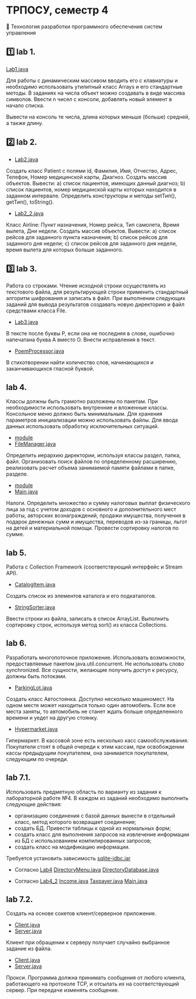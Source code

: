 # ТРПОСУ, семестр 4  

🔑 Технология разработки программного обеспечения систем управления

## 1️⃣ lab 1.

[Lab1.java](Lab1/Lab1.java)

Для работы с динамическим массивом вводить его с клавиатуры и необходимо использовать утилитный класс Arrays и его стандартные методы. В заданиях на числа объект можно создавать в виде массива символов. Ввести n чисел с консоли, добавлять новый элемент в начало списка.

Вывести на консоль те числа, длина которых меньше (больше) средней, а также длину.

## 2️⃣ lab 2.

- [Lab2.java](Lab2/Lab2.java)

Создать класс Patient с полями id, Фамилия, Имя, Отчество, Адрес, Телефон, Номер медицинской карты, Диагноз. Создать массив объектов. Вывести: a) список пациентов, имеющих данный диагноз; b) список пациентов, номер медицинской карты которых находится в заданном интервале. Определить конструкторы и методы setТип(), getТип(), toString().

- [Lab2_2.java](Lab2_2/Lab2_2.java)

Класс Airline: Пункт назначения, Номер рейса, Тип самолета, Время вылета, Дни недели. Создать массив объектов. Вывести: a) список рейсов для заданного пункта назначения; b) список рейсов для заданного дня недели; c) список рейсов для заданного дня недели, время вылета для которых больше заданного.

## 3️⃣ lab 3.

Работа со строками. Чтение исходной строки осуществлять из текстового файла, для результирующей строки применить стандартный алгоритм шифрования и записать в файл. При выполнении следующих заданий для вывода результатов создавать новую директорию и файл средствами класса File.

- [Lab3.java](Lab3/Lab3.java)

В тексте после буквы Р, если она не последняя в слове, ошибочно напечатана буква А вместо О. Внести исправления в текст.

- [PoemProcessor.java](Lab3_2/PoemProcessor.java)

В стихотворении найти количество слов, начинающихся и заканчивающихся гласной буквой. 

## lab 4.

Классы должны быть грамотно разложены по пакетам. При необходимости использовать внутренние и вложенные классы. Консольное меню должно быть минимальным. Для хранения параметров инициализации можно использовать файлы. Для ввода данных использовать обработку исключительных ситуаций.

- [module](Lab4/)
- [FileManager.java](Lab4/FileManager.java)

Определить иерархию директории, используя классы раздел, папка, файл. Организовать поиск файлов по определенному расширению, реализовать расчет объема занимаемой памяти файлами в папке, разделе.

- [module](Lab4_2/)
- [Main.java](Lab4_2/Main.java)

Налоги. Определить множество и сумму налоговых выплат физического лица за год с учетом доходов с основного и дополнительного мест работы, авторских вознаграждений, продажи имущества, получения в подарок денежных сумм и имущества, переводов из-за границы, льгот на детей и материальной помощи. Провести сортировку налогов по сумме.

## lab 5.

Работа с Collection Framework (соответствующий интерфейс и Stream API).

- [CatalogItem.java](Lab5/CatalogItem.java)

Создать список из элементов каталога и его подкаталогов.

- [StringSorter.java](Lab5_2/StringSorter.java)

Ввести строки из файла, записать в список ArrayList. Выполнить сортировку строк, используя метод sort() из класса Collections. 

## lab 6.

Разработать многопоточное приложение. Использовать возможности, предоставляемые пакетом java.util.concurrent. Не использовать слово synchronized. Все сущности, желающие получить доступ к ресурсу, должны быть потоками.

- [ParkingLot.java](Lab6/ParkingLot.java)

Создать класс Автостоянка. Доступно несколько машиномест. На одном месте может находиться только один автомобиль. Если все места заняты, то автомобиль не станет ждать больше определенного времени и уедет на другую стоянку.

- [Hypermarket.java](Lab6_2/Hypermarket.java)

Гипермаркет. В кассовой зоне есть несколько касс самообслуживания. Покупатели стоят в общей очереди к этим кассам, при освобождении кассы предыдущим покупателем, она занимается покупателем, следующим по очереди.

## lab 7.1.

Использовать предметную область по варианту из задания к лабораторной работе №4. В каждом из заданий необходимо выполнить следующие действия: 
- организацию соединения с базой данных вынести в отдельный класс, метод которого возвращает соединение; 
- создать БД. Привести таблицы к одной из нормальных форм; 
- создать класс для выполнения запросов на извлечение информации из БД с использованием компилированных запросов; 
- создать класс на модификацию информации.

Требуется установить зависимость [sqlite-jdbc.jar](sqlite-jdbc-3.41.2.1.jar)

- Согласно [Lab4](Lab4/)
[DirectoryMenu.java](Lab7/DirectoryMenu.java)
[DirectoryDatabase.java](Lab7/DirectoryDatabase.java)

- Согласно [Lab4_2](Lab4_2/)
[Income.java](Lab7_2/Income.java)
[Taxpayer.java](Lab7_2/Taxpayer.java)
[Main.java](Lab7_2/Main.java)

## lab 7.2.

Создать на основе сокетов клиент/серверное приложение.

- [Client.java](Lab7/Client.java)
- [Server.java](Lab7/Server.java)

Клиент при обращении к серверу получает случайно выбранное задание из файла.

- [Client.java](Lab7_2/Client.java)
- [Server.java](Lab7_2/Server.java)

Прокси. Программа должна принимать сообщения от любого клиента, работающего на протоколе TCP, и отсылать их на соответствующий сервер. При передаче изменять сообщение.

